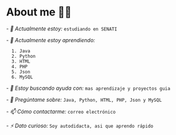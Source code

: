 # About me 🤙🏼


*- 🔭 Actualmente estoy:* `estudiando en SENATI`

*- 🌱 Actualmente estoy aprendiendo:* 

      1. Java 
      2. Python 
      3. HTML 
      4. PHP 
      5. Json 
      6. MySQL
  
*- 🤔 Estoy buscando ayuda con:* `mas aprendizaje y proyectos guia`

*- 💬 Pregúntame sobre:* `Java, Python, HTML, PHP, Json y MySQL`

*- 📫 Cómo contactarme:* `correo electrónico`

*- ⚡ Dato curioso:* `Soy autodidacta, asi que aprendo rápido`

